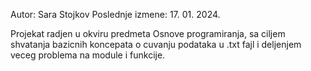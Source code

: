 Autor: Sara Stojkov
Poslednje izmene: 17. 01. 2024.

Projekat radjen u okviru predmeta Osnove programiranja, sa ciljem shvatanja bazicnih koncepata o cuvanju podataka u .txt fajl i deljenjem veceg problema na module i funkcije.
